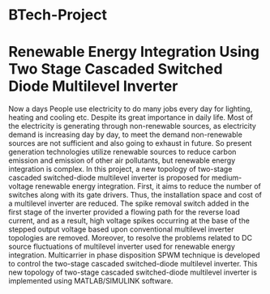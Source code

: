 # BTech-Project
Renewable Energy Integration Using Two Stage Cascaded Switched Diode Multilevel Inverter
========================================================================================

  Now a days People use electricity to do many jobs every day for lighting, heating and cooling etc. Despite its great importance in daily life. Most of the electricity is generating through non-renewable sources, as electricity demand is increasing day by day, to meet the demand non-renewable sources are not sufficient and also going to exhaust in future. So present generation technologies utilize renewable sources to reduce carbon emission and emission of other air pollutants, but renewable energy integration is complex.
  In this project, a new topology of two-stage cascaded switched-diode multilevel inverter is proposed for medium-voltage renewable energy integration. First, it aims to reduce the number of switches along with its gate drivers. Thus, the installation space and cost of a multilevel inverter are reduced. The spike removal switch added in the first stage of the inverter provided a flowing path for the reverse load current, and as a result, high voltage spikes occurring at the base of the stepped output voltage based upon conventional multilevel inverter topologies are removed. Moreover, to resolve the problems related to DC source fluctuations of multilevel inverter used for renewable energy integration. Multicarrier in phase disposition SPWM technique is developed to control the two-stage cascaded switched-diode multilevel inverter. This new topology of two-stage cascaded switched-diode multilevel inverter is implemented using MATLAB/SIMULINK software.
